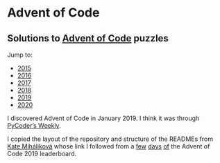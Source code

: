 # Advent of Code

## Solutions to [Advent of Code](https://adventofcode.com) puzzles

Jump to:
- [2015](https://github.com/SSteve/AdventOfCode/tree/master/Advent2015)
- [2016](https://github.com/SSteve/AdventOfCode/tree/master/Advent2016)
- [2017](https://github.com/SSteve/AdventOfCode/tree/master/Advent2017)
- [2018](https://github.com/SSteve/AdventOfCode/tree/master/Advent2018)
- [2019](https://github.com/SSteve/AdventOfCode/tree/master/Advent2019)
- [2020](https://github.com/SSteve/AdventOfCode/tree/master/Advent2020)

I discovered Advent of Code in January 2019. I think it was through [PyCoder’s Weekly](https://pycoders.com).

I copied the layout of the repository and structure of the READMEs from [Kate Miháliková](https://github.com/katemihalikova/advent-of-code) whose link I followed from a [few](https://adventofcode.com/2019/leaderboard/day/2) [days](https://adventofcode.com/2019/leaderboard/day/3) [of](https://adventofcode.com/2019/leaderboard/day/4) the Advent of Code 2019 leaderboard.
